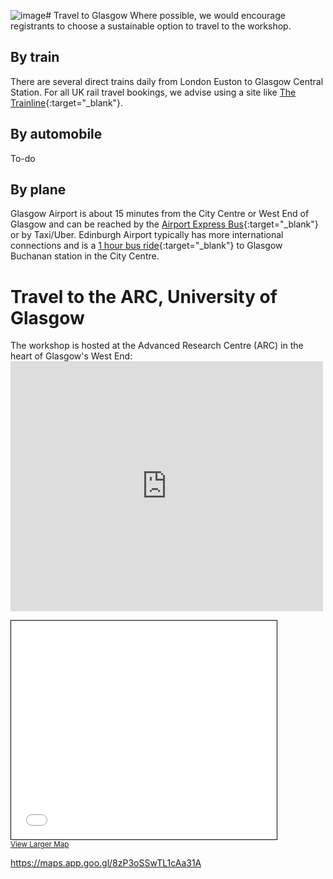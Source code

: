 ![image](https://github.com/sydneynw/UK-UHF-pTx-Workshop-2024/assets/12126415/0406d072-6ce9-4797-a2b7-12581a76a569)# Travel to Glasgow
Where possible, we would encourage registrants to choose a sustainable option to travel to the workshop.
## By train
There are several direct trains daily from London Euston to Glasgow Central Station. For all UK rail travel bookings, we advise using a site like [The Trainline](https://www.thetrainline.com/){:target="_blank"}.
## By automobile
To-do
## By plane
Glasgow Airport is about 15 minutes from the City Centre or West End of Glasgow and can be reached by the [Airport Express Bus](https://www.glasgowairport.com/to-and-from/bus/){:target="_blank"} or by Taxi/Uber. Edinburgh Airport typically has more international connections and is a [1 hour bus ride](https://www.edinburghairport.com/transport-links/buses-and-coaches/glasgow-bus-links){:target="_blank"}  to Glasgow Buchanan station in the City Centre.

# Travel to the ARC, University of Glasgow
The workshop is hosted at the Advanced Research Centre (ARC) in the heart of Glasgow's West End:
<embed type="text/html" src="https://maps.app.goo.gl/8zP3oSSwTL1cAa31A" width="500" height="400">
<iframe width="425" height="350" frameborder="0" scrolling="no" marginheight="0" marginwidth="0" src="[https://maps.app.goo.gl/8zP3oSSwTL1cAa31A](https://maps.app.goo.gl/8zP3oSSwTL1cAa31A)" style="border: 1px solid black"></iframe><br/><small><a href="https://maps.app.goo.gl/8zP3oSSwTL1cAa31A;layers=N">View Larger Map</a></small>

https://maps.app.goo.gl/8zP3oSSwTL1cAa31A


